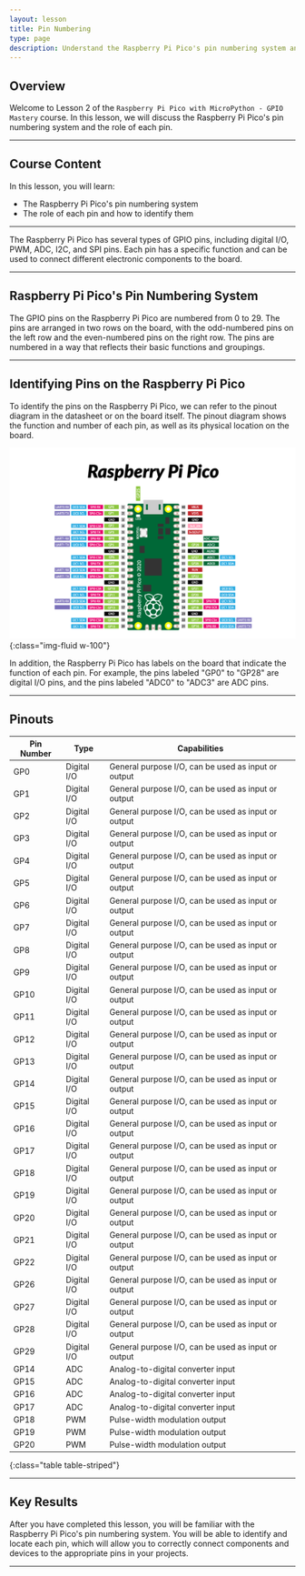 ```yaml
---
layout: lesson
title: Pin Numbering
type: page
description: Understand the Raspberry Pi Pico's pin numbering system and the role of each pin.
---
```


## Overview

Welcome to Lesson 2 of the `Raspberry Pi Pico with MicroPython - GPIO Mastery` course. In this lesson, we will discuss the Raspberry Pi Pico's pin numbering system and the role of each pin.

---

## Course Content

In this lesson, you will learn:

* The Raspberry Pi Pico's pin numbering system
* The role of each pin and how to identify them

---

The Raspberry Pi Pico has several types of GPIO pins, including digital I/O, PWM, ADC, I2C, and SPI pins. Each pin has a specific function and can be used to connect different electronic components to the board.

---

## Raspberry Pi Pico's Pin Numbering System

The GPIO pins on the Raspberry Pi Pico are numbered from 0 to 29. The pins are arranged in two rows on the board, with the odd-numbered pins on the left row and the even-numbered pins on the right row. The pins are numbered in a way that reflects their basic functions and groupings.

---

## Identifying Pins on the Raspberry Pi Pico

To identify the pins on the Raspberry Pi Pico, we can refer to the pinout diagram in the datasheet or on the board itself. The pinout diagram shows the function and number of each pin, as well as its physical location on the board.

![Pico Pinouts](assets/pico_pinouts.jpg){:class="img-fluid w-100"}

In addition, the Raspberry Pi Pico has labels on the board that indicate the function of each pin. For example, the pins labeled "GP0" to "GP28" are digital I/O pins, and the pins labeled "ADC0" to "ADC3" are ADC pins.

---

## Pinouts

| Pin Number | Type        | Capabilities                                        |
|------------|-------------|-----------------------------------------------------|
| GP0        | Digital I/O | General purpose I/O, can be used as input or output |
| GP1        | Digital I/O | General purpose I/O, can be used as input or output |
| GP2        | Digital I/O | General purpose I/O, can be used as input or output |
| GP3        | Digital I/O | General purpose I/O, can be used as input or output |
| GP4        | Digital I/O | General purpose I/O, can be used as input or output |
| GP5        | Digital I/O | General purpose I/O, can be used as input or output |
| GP6        | Digital I/O | General purpose I/O, can be used as input or output |
| GP7        | Digital I/O | General purpose I/O, can be used as input or output |
| GP8        | Digital I/O | General purpose I/O, can be used as input or output |
| GP9        | Digital I/O | General purpose I/O, can be used as input or output |
| GP10       | Digital I/O | General purpose I/O, can be used as input or output |
| GP11       | Digital I/O | General purpose I/O, can be used as input or output |
| GP12       | Digital I/O | General purpose I/O, can be used as input or output |
| GP13       | Digital I/O | General purpose I/O, can be used as input or output |
| GP14       | Digital I/O | General purpose I/O, can be used as input or output |
| GP15       | Digital I/O | General purpose I/O, can be used as input or output |
| GP16       | Digital I/O | General purpose I/O, can be used as input or output |
| GP17       | Digital I/O | General purpose I/O, can be used as input or output |
| GP18       | Digital I/O | General purpose I/O, can be used as input or output |
| GP19       | Digital I/O | General purpose I/O, can be used as input or output |
| GP20       | Digital I/O | General purpose I/O, can be used as input or output |
| GP21       | Digital I/O | General purpose I/O, can be used as input or output |
| GP22       | Digital I/O | General purpose I/O, can be used as input or output |
| GP26       | Digital I/O | General purpose I/O, can be used as input or output |
| GP27       | Digital I/O | General purpose I/O, can be used as input or output |
| GP28       | Digital I/O | General purpose I/O, can be used as input or output |
| GP29       | Digital I/O | General purpose I/O, can be used as input or output |
| GP14       | ADC         | Analog-to-digital converter input                   |
| GP15       | ADC         | Analog-to-digital converter input                   |
| GP16       | ADC         | Analog-to-digital converter input                   |
| GP17       | ADC         | Analog-to-digital converter input                   |
| GP18       | PWM         | Pulse-width modulation output                       |
| GP19       | PWM         | Pulse-width modulation output                       |
| GP20       | PWM         | Pulse-width modulation output                       |
{:class="table table-striped"}

---

## Key Results

After you have completed this lesson, you will be familiar with the Raspberry Pi Pico's pin numbering system. You will be able to identify and locate each pin, which will allow you to correctly connect components and devices to the appropriate pins in your projects.

---
